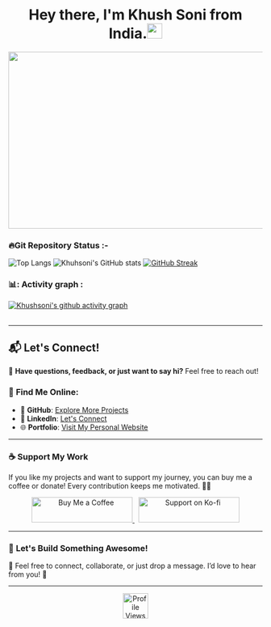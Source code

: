 
<h1 align="center">Hey there, I'm Khush Soni from India.<img src="https://media.giphy.com/media/hvRJCLFzcasrR4ia7z/giphy.gif" width="30px"></h1>
<div align="center">
<img src="https://media4.giphy.com/media/11KzOet1ElBDz2/giphy.gif?cid=6c09b952ufa3xxbbm0mpuadm2zaik3wjp4m9luz2ly0lyz8d&ep=v1_internal_gif_by_id&rid=giphy.gif&ct=g" height="350" width="700"></div>

<!--img align="right" alt="Coding" width="300" src="https://user-images.githubusercontent.com/74038190/219923809-b86dc415-a0c2-4a38-bc88-ad6cf06395a8.gif">

<!--
h1> <img src="https://user-images.githubusercontent.com/74038190/216655846-93807a43-d6e8-448a-bf19-799b5e8c1c0a.gif" height="50">About Me : </h1>
<h3> <img src="https://user-images.githubusercontent.com/74038190/216656947-44e5d67b-e907-4646-99da-6a4b4f52ef81.gif" width="50"><h2>📫: How to reach :-
   <a><img src="https://user-images.githubusercontent.com/74038190/216122065-2f028bae-25d6-4a3c-bc9f-175394ed5011.png" height="50" width="45"></a>
</h2>
<!-- - :mailbox:How to reach me:<a href= "sonikhush004@gmail.com"> <b>sonikhush004@gmail.com </b>🙂
     </a> -->

<!--
- 🔭: I’m a pursuing btech and devloping web applications & sites.
- 🌱: Exploring Technical Content Writing.
- ⚡: In my free time, I read tech articles & books .
- 🔭 I’m currently working on a entertainment site.
- 🌱 I’m currently learning Reactjs
- 👯 I’m looking to collaborate with Backend Devloper
-->
<!---->
 

<!--### 🛠️Languages & Tools :
<div>
   <!-- 
   <img src="https://github.com/devicons/devicon/blob/master/icons/css3/css3-plain-wordmark.svg"  title="CSS3" alt="CSS" width="40" height="40"/>&nbsp;
  <img src="https://github.com/devicons/devicon/blob/master/icons/html5/html5-original.svg" title="HTML5" alt="HTML" width="40" height="40"/>&nbsp;
  <img src="https://github.com/devicons/devicon/blob/master/icons/javascript/javascript-original.svg" title="JavaScript" alt="JavaScript" width="40" height="40"/>&nbsp;
  <img src="https://github.com/devicons/devicon/blob/master/icons/java/java-original-wordmark.svg" title="Java" alt="Java" width="40" height="40"/>&nbsp;
  <img src="https://github.com/devicons/devicon/blob/master/icons/react/react-original-wordmark.svg" title="React" alt="React" width="40" height="40"/>&nbsp;
![Java](https://img.shields.io/badge/java-%23ED8B00.svg?style=flat&logo=openjdk&logoColor=white) 
![Python](https://img.shields.io/badge/python-3670A0?style=flat&logo=python&logoColor=ffdd54) <br>
![HTML5](https://img.shields.io/badge/html5-%23E34F26.svg?style=flat&logo=html5&logoColor=white) 
![CSS3](https://img.shields.io/badge/css3-%231572B6.svg?style=flat&logo=css3&logoColor=white) 
![JavaScript](https://img.shields.io/badge/javascript-%23323330.svg?style=flat&logo=javascript&logoColor=%23F7DF1E) 
![Bootstrap](https://img.shields.io/badge/bootstrap-%238511FA.svg?style=flat&logo=bootstrap&logoColor=white) 
![Django](https://img.shields.io/badge/django-%23092E20.svg?style=flat&logo=django&logoColor=white) 
![Express.js](https://img.shields.io/badge/express.js-%23404d59.svg?style=flat&logo=express&logoColor=%2361DAFB)
![React](https://img.shields.io/badge/react-%2320232a.svg?style=flat&logo=react&logoColor=%2361DAFB) 
![MongoDB](https://img.shields.io/badge/MongoDB-%234ea94b.svg?style=flat&logo=mongodb&logoColor=white)
![MySQL](https://img.shields.io/badge/mysql-4479A1.svg?style=flat&logo=mysql&logoColor=white)<br>
![Netlify](https://img.shields.io/badge/Tools-Netlify-informational?style=flat&logo=netlify&color=00C7B7)
![Gitlab](https://img.shields.io/badge/Tools-Git-informational?style=flat&logo=Git&color=F05032)
![Github](https://img.shields.io/badge/Tools-GitHub-informational?style=flat&logo=GitHub&color=181717)

<!--
<p align="left">
<a href="https://www.java.com" target="_blank" rel="noreferrer"> <img src="https://raw.githubusercontent.com/devicons/devicon/master/icons/java/java-original.svg" alt="java" width="40" height="40"/> </a>
  <a href="https://developer.mozilla.org/en-US/docs/Web/JavaScript" target="_blank" rel="noreferrer"> <img src="https://raw.githubusercontent.com/devicons/devicon/master/icons/javascript/javascript-original.svg" alt="javascript" width="40" height="40"/> </a> 
  <a href="https://www.python.org" target="_blank" rel="noreferrer"> <img src="https://raw.githubusercontent.com/devicons/devicon/master/icons/python/python-original.svg" alt="python" width="40" height="40"/> </a>
   <a href="https://www.w3.org/html/" target="blank" rel="noreferrer"> <img src="https://raw.githubusercontent.com/devicons/devicon/master/icons/html5/html5-original-wordmark.svg" alt="html5" width="40" height="40"/> </a>
  <a href="https://www.w3schools.com/css/" target="blank" rel="noreferrer"> <img src="https://raw.githubusercontent.com/devicons/devicon/master/icons/css3/css3-original-wordmark.svg" alt="css3" width="40" height="40"/> </a> 
<!--   <a href="https://nodejs.org" target="_blank" rel="noreferrer"> <img src="https://raw.githubusercontent.com/devicons/devicon/master/icons/nodejs/nodejs-original-wordmark.svg" alt="nodejs" width="40" height="40"/> </a>  -->
<!--   <a href="https://reactjs.org/" target="blank" rel="noreferrer"> <img src="https://raw.githubusercontent.com/devicons/devicon/master/icons/react/react-original-wordmark.svg" alt="react" width="40" height="40"/> </a>  
  <a href="https://git-scm.com/" target="_blank" rel="noreferrer"> <img src="https://www.vectorlogo.zone/logos/git-scm/git-scm-icon.svg" alt="git" width="40" height="40"/> </a> 
  <a href="https://www.mongodb.com/" target="_blank" rel="noreferrer"> <img src="https://raw.githubusercontent.com/devicons/devicon/master/icons/mongodb/mongodb-original-wordmark.svg" alt="mongodb" width="40" height="40"/> </a> 
  <a href="https://www.mysql.com/" target="_blank" rel="noreferrer"> <img src="https://raw.githubusercontent.com/devicons/devicon/master/icons/mysql/mysql-original-wordmark.svg" alt="mysql" width="40" height="40"/> </a> 
![Netlify](https://img.shields.io/badge/Tools-Netlify-informational?style=flat&logo=netlify&color=00C7B7)
![Gitlab](https://img.shields.io/badge/Tools-Git-informational?style=flat&logo=Git&color=F05032)
![Github](https://img.shields.io/badge/Tools-GitHub-informational?style=flat&logo=GitHub&color=181717) </p>

--->


### 🔥Git Repository Status :-
![Top Langs](https://github-readme-stats.vercel.app/api/top-langs/?username=Khush1009i&layout=compact)
![Khuhsoni's GitHub stats](https://github-readme-stats.vercel.app/api?username=khush1009i&show_icons=true&theme=radical)
[![GitHub Streak](https://streak-stats.demolab.com?user=Khush1009i&theme=highcontrast&hide_border=true&date_format=j%20M%5B%20Y%5D&mode=weekly)](https://git.io/streak-stats)




### 📊: Activity graph :

[![Khushsoni's github activity graph](https://github-readme-activity-graph.vercel.app/graph?username=khush1009i&bg_color=fffff0&color=708090&line=24292e&point=24292e&area=true&hide_border=true)](https://github.com/khush1009i/github-readme-activity-graph)<br><br>


<!---
### ✍️:Random Dev Quote:<br>
  ![](https://quotes-github-readme.vercel.app/api?type=horizontal&theme=radical)

--->
---

## 📬 **Let's Connect!**  

🌟 **Have questions, feedback, or just want to say hi?** Feel free to reach out!  

### 🔗 **Find Me Online:**  

- 🚀 **GitHub**: [Explore More Projects](https://github.com/khush1009i)  
- 💼 **LinkedIn**: [Let's Connect](https://www.linkedin.com/in/khush-soni?utm_source=share&utm_campaign=share_via&utm_content=profile&utm_medium=android_app)  
- 🌐 **Portfolio**: [Visit My Personal Website](https://khushsoni.framer.website/)  

---

### ☕ **Support My Work**  

If you like my projects and want to support my journey, you can buy me a coffee or donate! Every contribution keeps me motivated. 🚀💙  

<p align="center">
  <a href="https://www.buymeacoffee.com/khush_soni">
    <img src="https://cdn.buymeacoffee.com/buttons/v2/default-yellow.png" height="50" width="200" alt="Buy Me a Coffee">
  </a>
  &nbsp;
  <a href="https://ko-fi.com/khushsoni">
    <img src="https://cdn.ko-fi.com/cdn/kofi3.png?v=3" height="50" width="200" alt="Support on Ko-fi">
  </a>
</p>  

---

### 📩 **Let's Build Something Awesome!**  
💌 Feel free to connect, collaborate, or just drop a message. I’d love to hear from you! 🚀  

---
<!--
### Coding Practice Plattform
<a href="https://hashnode.com/@khushsoni007" target="blank">
  <img align="center" src="https://raw.githubusercontent.com/rahuldkjain/github-profile-readme-generator/master/src/images/icons/Social/hashnode.svg" alt="@khushsoni007" height="30" width="40" /></a>
<a href="https://www.codechef.com/users/khush_soni007" target="blank"><img align="center" src="https://cdn.jsdelivr.net/npm/simple-icons@3.1.0/icons/codechef.svg" alt="khush_soni007" height="30" width="40" /></a>
<a href="https://www.hackerrank.com/@22embit023" target="blank"><img align="center" src="https://raw.githubusercontent.com/rahuldkjain/github-profile-readme-generator/master/src/images/icons/Social/hackerrank.svg" alt="@22embit023" height="30" width="40" /></a>
</p>
-->

<div align="center"><img src="https://komarev.com/ghpvc/?username=khush1009i&color=dc143c&style=for-the-badge" alt="Profile Views" style="height:50";>
</div>

